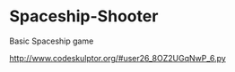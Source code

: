 Spaceship-Shooter
=================

Basic Spaceship game 

http://www.codeskulptor.org/#user26_8OZ2UGqNwP_6.py
